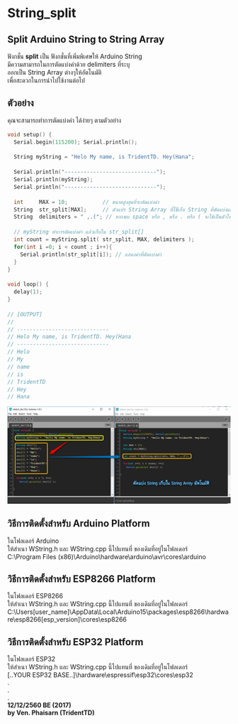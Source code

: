 # String_split
Split Arduino String to String Array  
------------------------------------  
  
ฟังกชั่น **split** เป็น ฟังกชั่นที่เพิ่มพิเศษให้ Arduino String  
มีความสามารถในการตัดแบ่งคำด้วย delimiters ที่ระบุ  
ออกเป็น String Array ต่างๆให้อัตโนมัติ  
เพื่อสะดวกในการนำไปใช้งานต่อไป  

ตัวอย่าง
-------
คุณจะสามารถทำการตัดแบ่งคำ ได้ง่ายๆ ตามตัวอย่าง

```c
void setup() {
  Serial.begin(115200); Serial.println();
  
  String myString = "Helo My name, is TridentTD. Hey(Hana";
  
  Serial.println("-----------------------------");
  Serial.println(myString);
  Serial.println("-----------------------------");

  int     MAX = 10;           // ขนาดสูงสุดที่จะตัดแบ่งคำ
  String  str_split[MAX];     // ตัวแปร String Array ที่ใช็เก็บ String ที่ตัดแบ่งแล้ว
  String  delimiters = " ,.("; // หากพบ space หรือ , หรือ . หรือ ( จะใช้เป็นตัวในการตัดแบ่งคำ

  // myString ทำการตัดแบ่งคำ แล้วเก็บใน str_split[]
  int count = myString.split( str_split, MAX, delimiters ); 
  for(int i =0; i < count ; i++){
    Serial.println(str_split[i]); // แสดงค่าที่ตัดแบ่งคำ
  }
}

void loop() {
  delay(1);
}

// [OUTPUT]
//
// -----------------------------
// Helo My name, is TridentTD. Hey(Hana
// -----------------------------
// Helo
// My
// name
// is
// TridentTD
// Hey
// Hana
```

![Image of code compare](code_compare.png)  

## วิธีการติดตั้งสำหรับ Arduino Platform  
ในโฟลเดอร์ Arduino  
ให้สำเนา WString.h และ WString.cpp นี้ไปแทนที่ ของเดิมที่อยู่ในโฟลเดอร์   
C:\Program Files (x86)\Arduino\hardware\arduino\avr\cores\arduino  

## วิธีการติดตั้งสำหรับ ESP8266 Platform  
ในโฟลเดอร์ ESP8266  
ให้สำเนา WString.h และ WString.cpp นี้ไปแทนที่ ของเดิมที่อยู่ในโฟลเดอร์   
C:\Users\[user_name]\AppData\Local\Arduino15\packages\esp8266\hardware\esp8266\[esp_version]\cores\esp8266

## วิธีการติดตั้งสำหรับ ESP32 Platform  
ในโฟลเดอร์ ESP32  
ให้สำเนา WString.h และ WString.cpp นี้ไปแทนที่ ของเดิมที่อยู่ในโฟลเดอร์  
[..YOUR ESP32 BASE..]\hardware\espressif\esp32\cores\esp32  
.  
.  
.  
**12/12/2560 BE (2017)**  
**by Ven. Phaisarn (TridentTD)**  
